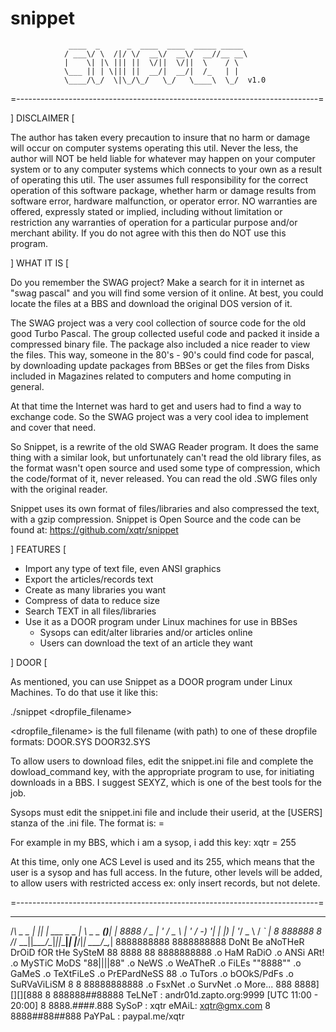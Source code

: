 # snippet

                 ____  _      _  ____  ____  _____ _____ 
                / ___\/ \  /|/ \/  __\/  __\/  __//__ __\
                |    \| |\ ||| ||  \/||  \/||  \    / \  
                \___ || | \||| ||  __/|  __/|  /_   | |  
                \____/\_/  \|\_/\_/   \_/   \____\  \_/  v1.0

=---------------------------------------------------------------------------=

  ] DISCLAIMER [

   The author has taken every precaution to insure that no harm or damage
will occur on computer systems operating this util.  Never the less, the
author will NOT be held liable for whatever may happen on your computer
system or to any computer systems which connects to your own as a result of
operating this util.  The user assumes full responsibility for the correct
operation of this software package, whether harm or damage results from
software error, hardware malfunction, or operator error.  NO warranties are
offered, expressly stated or implied, including without limitation or
restriction any warranties of operation for a particular purpose and/or
merchant ability.  If you do not agree with this then do NOT use this
program.


  ] WHAT IT IS [

  Do you remember the SWAG project? Make a search for it in internet as "swag
pascal" and you will find some version of it online. At best, you could
locate the files at a BBS and download the original DOS version of it.

  The SWAG project was a very cool collection of source code for the old good
Turbo Pascal. The group collected useful code and packed it inside a
compressed binary file. The package also included a nice reader to view the
files. This way, someone in the 80's - 90's could find code for pascal, by
downloading update packages from BBSes or get the files  from Disks included
in Magazines related to computers and home computing in general.

  At that time the Internet was hard to get and users had to find a way to
exchange code. So the SWAG project was a very cool idea to implement and
cover that need.

  So Snippet, is a rewrite of the old SWAG Reader program. It does the same
thing with a similar look, but unfortunately can't read the old library
files, as the format wasn't open source and used some type of compression,
which the code/format of it, never released. You can read the old .SWG files
only with the original reader.

  Snippet uses its own format of files/libraries and also compressed the
text, with a gzip compression. Snippet is Open Source and the code can be
found at: https://github.com/xqtr/snippet



  ] FEATURES [

  * Import any type of text file, even ANSI graphics
  * Export the articles/records text
  * Create as many libraries you want
  * Compress of data to reduce size
  * Search TEXT in all files/libraries
  * Use it as a DOOR program under Linux machines for use in BBSes
    - Sysops can edit/alter libraries and/or articles online
    - Users can download the text of an article they want


  ] DOOR [

  As mentioned, you can use Snippet as a DOOR program under Linux Machines.
To do that use it like this:

  ./snippet <dropfile_filename>

  <dropfile_filename> is the full filename (with path) to one of these
dropfile formats:
                  DOOR.SYS
                  DOOR32.SYS

  To allow users to download files, edit the snippet.ini file and complete
the dowload_command key, with the appropriate program to use, for initiating
downloads in a BBS. I suggest SEXYZ, which is one of the best tools for the
job.

  Sysops must edit the snippet.ini file and include their userid, at the
[USERS] stanza of the .ini file. The format is:
  <username> = <ACS Level>

  For example in my BBS, which i am a sysop, i add this key:
  xqtr = 255

  At this time, only one ACS Level is used and its 255, which means that the
user is a sysop and has full access. In the future, other levels will be
added, to allow users with restricted access ex: only insert records, but not
delete.

=---------------------------------------------------------------------------=

   _            _   _              ___          _    _       
  /_\  _ _  ___| |_| |_  ___ _ _  |   \ _ _ ___(_)__| |               8888
 / _ \| ' \/ _ \  _| ' \/ -_) '_| | |) | '_/ _ \ / _` |            8 888888 8
/_/ \_\_||_\___/\__|_||_\___|_|   |___/|_| \___/_\__,_|            8888888888
                                                                   8888888888
         DoNt Be aNoTHeR DrOiD fOR tHe SySteM                      88 8888 88
                                                                   8888888888
    .o HaM RaDiO    .o ANSi ARt!       .o MySTiC MoDS              "88||||88"
    .o NeWS         .o WeATheR         .o FiLEs                     ""8888""
    .o GaMeS        .o TeXtFiLeS       .o PrEPardNeSS                  88
    .o TuTors       .o bOOkS/PdFs      .o SuRVaViLiSM          8 8 88888888888
    .o FsxNet       .o SurvNet         .o More...            888 8888][][][888
                                                               8 888888##88888
   TeLNeT : andr01d.zapto.org:9999 [UTC 11:00 - 20:00]         8 8888.####.888
   SySoP  : xqtr                   eMAiL: xqtr@gmx.com         8 8888##88##888
   PaYPaL : paypal.me/xqtr

